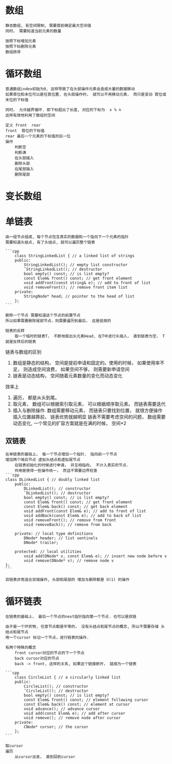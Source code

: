 # 数组
    静态数组, 有空间限制, 需要提前确定最大空间值
    同时， 需要知道当前元素的数量

    按照下标增加元素
    按照下标删除元素
    数组排序

# 循环数组
    普通数组index初始为0, 这样导致了在头部操作元素会造成大量的数据移动
    如果首位和末位可以是任意位置, 在头部操作时， 就可以不用移动元素， 而只是变动 首位或末位的下标值

    同时， 允许越界循环. 即下标超出了长度, 对应的下标为  x % n
    这样有效地利用了数组的空间

    定义 front  rear
    front  首位的下标值
    rear 最后一个元素的下标值的后一位
    操作
        判断空
        判断满
        在头部插入
        删除头部
        在尾部插入
        删除尾部

# 变长数组

# 单链表
    由一组节点组成, 每个节点包含真实的数据和一个指向下一个元素的指针
    需要知道头结点, 有了头结点, 就可以遍历整个链表

    ```cpp
        class StringLinkedList { // a linked list of strings
        public:
            StringLinkedList(); // empty list constructor
            ˜StringLinkedList(); // destructor
            bool empty() const; // is list empty?
            const Elem& front() const; // get front element
            void addFront(const string& e); // add to front of list
            void removeFront(); // remove front item list
        private:
            StringNode* head; // pointer to the head of list
        };
    ```

    删除一个节点 需要知道这个节点的前置节点
    所以如果需要删除尾部节点，则需要遍历到最后， 这是低效的

    链表的反转
        取一个临时的链表T， 不断地取出头元素Head, 在T中进行头插入， 直到链表为空， T就是反转后的链表
链表与数组的区别

1. 数组是静态的结构， 空间是提前申请和固定的。使用的时候， 如果使用率不足， 则造成空间浪费， 如果空间不够， 则需要新申请空间
2. 链表是动态结构， 空间随着元素数量的变化而动态变化

效率上
1. 遍历， 都是从头到尾。
2. 取元素， 数组可以根据索引取元素， 可以根据顺序取元素。 而链表需要迭代
3. 插入与删除操作.
    数组需要移动元素， 而链表只要找到位置， 就很方便操作
    插入位置越靠前， 链表优势就越明显
    链表不需要考虑空间的问题， 数组需要动态变化, 一个常见的扩容方案就是在满的时候， 空间*2

## 双链表
    在单链表的基础上， 每一个节点增加一个指针， 指向前一个节点
    增加两个哨兵节点 虚拟头结点和虚拟尾节点
        在链表初始化的时候进行申请， 并互相指向， 不计入真实的节点.
        作用是使得一些操作统一， 而且不需要边界检查
    ```cpp
    class DLinkedList { // doubly linked list
        public:
            DLinkedList(); // constructor
            ˜DLinkedList(); // destructor
            bool empty() const; // is list empty?
            const Elem& front() const; // get front element
            const Elem& back() const; // get back element
            void addFront(const Elem& e); // add to front of list
            void addBack(const Elem& e); // add to back of list
            void removeFront(); // remove from front
            void removeBack(); // remove from back

        private: // local type definitions
            DNode* header; // list sentinels
            DNode* trailer;

        protected: // local utilities
            void add(DNode* v, const Elem& e); // insert new node before v
            void remove(DNode* v); // remove node v
    };
    ```

    双链表非常适合双端操作, 头部和尾部的 增加与删除都是 O(1) 的操作

# 循环链表
    在链表的基础上， 最后一个节点的next指针指向第一个节点. 也可以是双链

    由于是一个环状物, 任意节点都是平等的， 没有头结点和尾节点的概念, 所以不需要存储 头结点和尾节点
    用一个cursor 标记一个节点，进行链表的操作.

    有两个特殊的概念
        front cursor对应的节点的下一个节点
        back cursor对应的节点
        back -> front, 这样的关系, 如果这个链接断开， 就成为一个链表

    ```cpp
        class CircleList { // a circularly linked list
        public:
            CircleList(); // constructor
            ˜CircleList(); // destructor
            bool empty() const; // is list empty?
            const Elem& front() const; // element following cursor
            const Elem& back() const; // element at cursor
            void advance(); // advance cursor
            void add(const Elem& e); // add after cursor
            void remove(); // remove node after cursor
        private:
            CNode* cursor; // the cursor
        };
    ```

    取cursor
    遍历
        从cursor出发， 直到回到cursor
